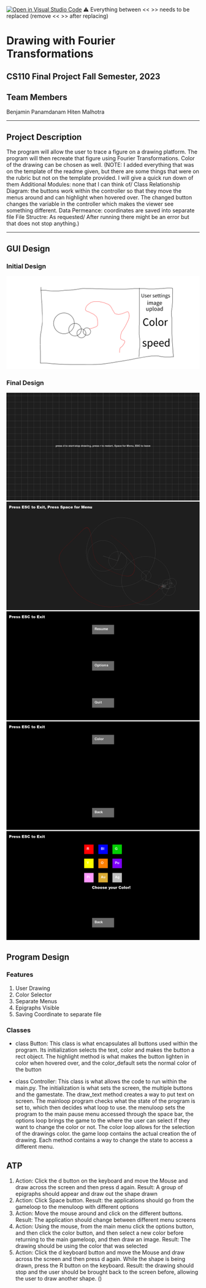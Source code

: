 [![Open in Visual Studio Code](https://classroom.github.com/assets/open-in-vscode-718a45dd9cf7e7f842a935f5ebbe5719a5e09af4491e668f4dbf3b35d5cca122.svg)](https://classroom.github.com/online_ide?assignment_repo_id=12764722&assignment_repo_type=AssignmentRepo)
:warning: Everything between << >> needs to be replaced (remove << >> after replacing)

# Drawing with Fourier Transformations
## CS110 Final Project Fall Semester, 2023

## Team Members

Benjamin Panamdanam
Hiten Malhotra

***

## Project Description

The program will allow the user to trace a figure on a drawing platform. The program will then recreate that figure using Fourier Transformations. Color of the drawing can be chosen as well.  (NOTE: I added everything that was on the template of the readme given, but there are some things that were on the rubric but not on the template provided. I will give a quick run down of them
Additional Modules: none that I can think of/
Class Relationship Diagram: the buttons work within the controller so that they move the menus around and can highlight when hovered over. The changed button changes the variable in the controller which makes the viewer see something different.
Data Permeance: coordinates are saved into separate file
File Structre: As requested/ After running there might be an error but that does not stop anything.)

***    

## GUI Design

### Initial Design
![final gui](assets/gui.jpg.jpeg)

### Final Design

![final gui](assets/Opening_Screen.png)
![final gui](assets/Drawing_screen.png)
![final gui](assets/Main_Menu.png)
![final gui](assets/Options_menu.png)
![final gui](assets/Color_options.png)



## Program Design

### Features
1. User Drawing 
2. Color Selector
3. Separate Menus
4. Epigraphs Visible 
5. Saving Coordinate to separate file

### Classes

- class Button: This class is what encapsulates all buttons used within the program. Its initialization selects the text, color and makes the button a rect object. The highlight method is what makes the button lighten in color when hovered over, and the color_default sets the normal color of the button

- class Controller: This class is what allows the code to run within the main.py. The initialization is what sets the screen, the multiple buttons and the gamestate. The draw_text method creates a way to put text on screen. The mainloop program checks what the state of the program is set to, which then decides what loop to use. the menuloop sets the program to the main pause menu accessed through the space bar, the options loop brings the game to the where the user can select if they want to change the color or not. The color loop allows for the selection of the drawings color. the game loop contains the actual creation the of drawing. Each method contains a way to change the state to access a different menu. 

## ATP

1. Action: Click the d button on the keyboard and move the Mouse and draw across the screen and then press d again. Result: A group of epigraphs should appear and draw out the shape drawn
2. Action: Click Space button. Result: the applications should go from the gameloop to the menuloop with different options
3. Action: Move the mouse around and click on the different buttons. Result: The application should change between different menu screens
4. Action: Using the mouse, from the main menu click the options button, and then click the color button, and then select a new color before returning to the main gameloop, and then draw an image. Result: The drawing should be using the color that was selected
5. Action: Click the d keyboard button and move the Mouse and draw across the screen and then press d again. While the shape is being drawn, press the R button on the keyboard. Result: the drawing should stop and the user should be brought back to the screen before, allowing the user to draw another shape. ()



